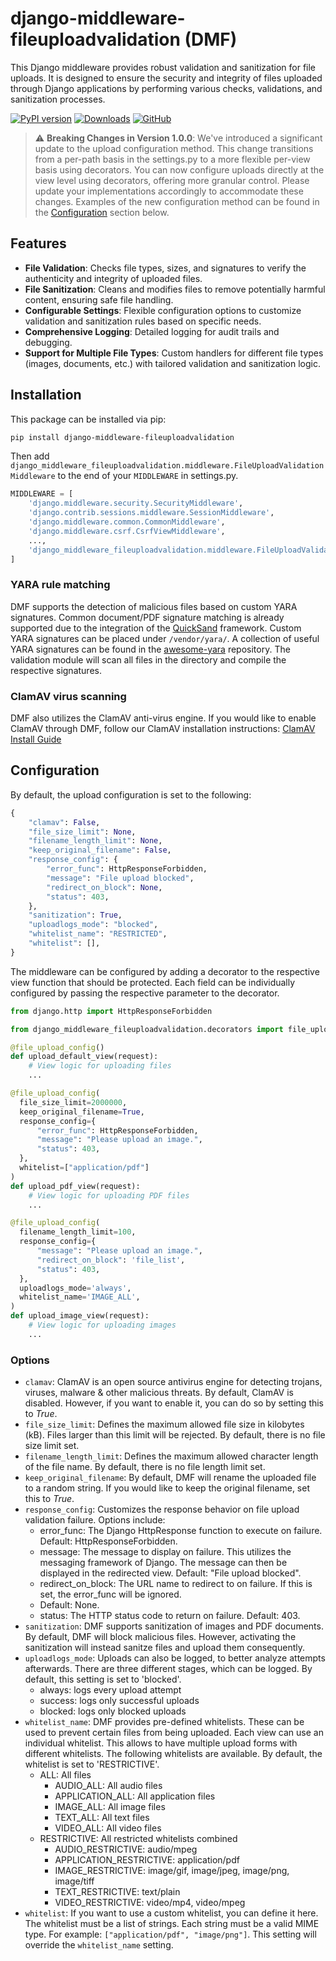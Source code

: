 # django-middleware-fileuploadvalidation (DMF)

This Django middleware provides robust validation and sanitization for file uploads. It is designed to ensure the security and integrity of files uploaded through Django applications by performing various checks, validations, and sanitization processes.

[![PyPI version](https://img.shields.io/pypi/v/django-middleware-fileuploadvalidation.svg?logo=pypi&logoColor=FFE873)](https://pypi.org/project/django-middleware-fileuploadvalidation/)
[![Downloads](https://img.shields.io/pypi/dw/django-middleware-fileuploadvalidation)](https://pypi.org/project/django-middleware-fileuploadvalidation/)
[![GitHub](https://img.shields.io/github/license/IV1T3/django-middleware-fileuploadvalidation.svg)](LICENSE)

> :warning: **Breaking Changes in Version 1.0.0**: We've introduced a significant update to the upload configuration method. This change transitions from a per-path basis in the settings.py to a more flexible per-view basis using decorators. You can now configure uploads directly at the view level using decorators, offering more granular control. Please update your implementations accordingly to accommodate these changes. Examples of the new configuration method can be found in the [Configuration](#configuration) section below.

## Features
- **File Validation**: Checks file types, sizes, and signatures to verify the authenticity and integrity of uploaded files.
- **File Sanitization**: Cleans and modifies files to remove potentially harmful content, ensuring safe file handling.
- **Configurable Settings**: Flexible configuration options to customize validation and sanitization rules based on specific needs.
- **Comprehensive Logging**: Detailed logging for audit trails and debugging.
- **Support for Multiple File Types**: Custom handlers for different file types (images, documents, etc.) with tailored validation and sanitization logic.

## Installation


This package can be installed via pip:

```bash
pip install django-middleware-fileuploadvalidation
```

Then add `django_middleware_fileuploadvalidation.middleware.FileUploadValidationMiddleware` to the end of your `MIDDLEWARE` in settings.py.

```python
MIDDLEWARE = [
    'django.middleware.security.SecurityMiddleware',
    'django.contrib.sessions.middleware.SessionMiddleware',
    'django.middleware.common.CommonMiddleware',
    'django.middleware.csrf.CsrfViewMiddleware',
    ...,
    'django_middleware_fileuploadvalidation.middleware.FileUploadValidationMiddleware',
]

```

### YARA rule matching
DMF supports the detection of malicious files based on custom YARA signatures.
Common document/PDF signature matching is already supported due to the integration of the [QuickSand](https://github.com/tylabs/quicksand) framework.
Custom YARA signatures can be placed under `/vendor/yara/`. A collection of useful YARA signatures can be found in the [awesome-yara](https://github.com/InQuest/awesome-yara) repository. The validation module will scan all files in the directory and compile the respective signatures.

### ClamAV virus scanning
DMF also utilizes the ClamAV anti-virus engine. If you would like to enable ClamAV through DMF, follow our ClamAV installation instructions: [ClamAV Install Guide](https://github.com/IV1T3/django-middleware-fileuploadvalidation/blob/main/docs/_CLAMAV_INSTALL_GUIDE.md)

## Configuration
By default, the upload configuration is set to the following:
```python
{
    "clamav": False,
    "file_size_limit": None,
    "filename_length_limit": None,
    "keep_original_filename": False,
    "response_config": {
        "error_func": HttpResponseForbidden,
        "message": "File upload blocked",
        "redirect_on_block": None,
        "status": 403,
    },
    "sanitization": True,
    "uploadlogs_mode": "blocked",
    "whitelist_name": "RESTRICTED",
    "whitelist": [],
}
```

The middleware can be configured by adding a decorator to the respective view function that should be protected. Each field can be individually configured by passing the respective parameter to the decorator.

```python
from django.http import HttpResponseForbidden

from django_middleware_fileuploadvalidation.decorators import file_upload_config

@file_upload_config()
def upload_default_view(request):
    # View logic for uploading files
    ...

@file_upload_config(
  file_size_limit=2000000,
  keep_original_filename=True,
  response_config={
      "error_func": HttpResponseForbidden,
      "message": "Please upload an image.",
      "status": 403,
  },
  whitelist=["application/pdf"]
)
def upload_pdf_view(request):
    # View logic for uploading PDF files
    ...

@file_upload_config(
  filename_length_limit=100,
  response_config={
      "message": "Please upload an image.",
      "redirect_on_block": 'file_list',
      "status": 403,
  },
  uploadlogs_mode='always',
  whitelist_name='IMAGE_ALL',
)
def upload_image_view(request):
    # View logic for uploading images
    ...
```

### Options
  - `clamav`: ClamAV is an open source antivirus engine for detecting trojans, viruses, malware & other malicious threats. By default, ClamAV is disabled. However, if you want to enable it, you can do so by setting this to *True*.
  - `file_size_limit`: Defines the maximum allowed file size in kilobytes (kB). Files larger than this limit will be rejected. By default, there is no file size limit set.
  - `filename_length_limit`: Defines the maximum allowed character length of the file name. By default, there is no file length limit set.
  - `keep_original_filename`: By default, DMF will rename the uploaded file to a random string. If you would like to keep the original filename, set this to *True*.
  - `response_config`: Customizes the response behavior on file upload validation failure. Options include:
    - error_func: The Django HttpResponse function to execute on failure. Default: HttpResponseForbidden.
    - message: The message to display on failure. This utilizes the messaging framework of Django. The message can then be displayed in the redirected view. Default: "File upload blocked".
    - redirect_on_block: The URL name to redirect to on failure. If this is set, the error_func will be ignored.
    - Default: None.
    - status: The HTTP status code to return on failure. Default: 403.
  - `sanitization`: DMF supports sanitization of images and PDF documents. By default, DMF will block malicious files. However, activating the sanitization will instead sanitze files and upload them consequently.
  - `uploadlogs_mode`: Uploads can also be logged, to better analyze attempts afterwards. There are three different stages, which can be logged. By default, this setting is set to 'blocked'.
    - always: logs every upload attempt
    - success: logs only successful uploads
    - blocked: logs only blocked uploads
  - `whitelist_name`: DMF provides pre-defined whitelists. These can be used to prevent certain files from being uploaded. Each view can use an individual whitelist. This allows to have multiple upload forms with different whitelists. The following whitelists are available. By default, the whitelist is set to 'RESTRICTIVE'.
    - ALL: All files
      - AUDIO_ALL: All audio files
      - APPLICATION_ALL: All application files
      - IMAGE_ALL: All image files
      - TEXT_ALL: All text files
      - VIDEO_ALL: All video files
    - RESTRICTIVE: All restricted whitelists combined
      - AUDIO_RESTRICTIVE: audio/mpeg
      - APPLICATION_RESTRICTIVE: application/pdf
      - IMAGE_RESTRICTIVE: image/gif, image/jpeg, image/png, image/tiff
      - TEXT_RESTRICTIVE: text/plain
      - VIDEO_RESTRICTIVE: video/mp4, video/mpeg
  - `whitelist`: If you want to use a custom whitelist, you can define it here. The whitelist must be a list of strings. Each string must be a valid MIME type. For example: `["application/pdf", "image/png"]`. This setting will override the `whitelist_name` setting.

